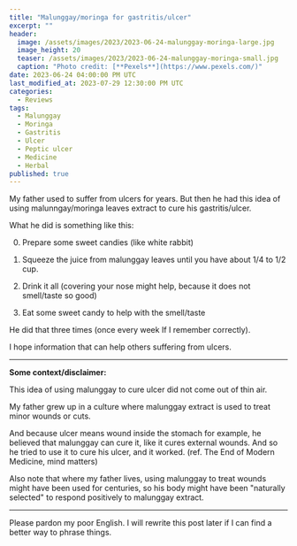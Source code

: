 ```yaml
---
title: "Malunggay/moringa for gastritis/ulcer"
excerpt: ""
header:
  image: /assets/images/2023/2023-06-24-malunggay-moringa-large.jpg
  image_height: 20
  teaser: /assets/images/2023/2023-06-24-malunggay-moringa-small.jpg
  caption: "Photo credit: [**Pexels**](https://www.pexels.com/)"
date: 2023-06-24 04:00:00 PM UTC
last_modified_at: 2023-07-29 12:30:00 PM UTC
categories:
  - Reviews
tags: 
  - Malunggay
  - Moringa
  - Gastritis
  - Ulcer
  - Peptic ulcer
  - Medicine
  - Herbal
published: true
---
```


My father used to suffer from ulcers for years. But then he had this idea of using malunngay/moringa leaves extract to cure his gastritis/ulcer.

What he did is something like this:

0. Prepare some sweet candies (like white rabbit)

1. Squeeze the juice from malunggay leaves until you have about 1/4 to 1/2 cup.

2. Drink it all (covering your nose might help, because it does not smell/taste so good)

3. Eat some sweet candy to help with the smell/taste


He did that three times (once every week If I remember correctly).

I hope information that can help others suffering from ulcers.


-----



**Some context/disclaimer:**

This idea of using malunggay to cure ulcer did not come out of thin air.

My father grew up in a culture where malunggay extract is used to treat minor wounds or cuts.

And because ulcer means wound inside the stomach for example, he believed that malunggay can cure it, like it cures external wounds. And so he tried to use it to cure his ulcer, and it worked.  (ref. The End of Modern Medicine, mind matters)

Also note that where my father lives, using malunggay to treat wounds might have been used for centuries, so his body might have been "naturally selected" to respond positively to malunggay extract.


-----

Please pardon my poor English. I will rewrite this post later if I can find a better way to phrase things.
